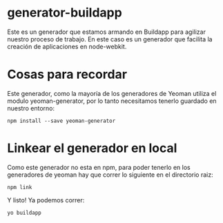 # generator-buildapp
Este es un generador que estamos armando en Buildapp para agilizar nuestro proceso de trabajo. En este caso es un generador que facilita la creación de aplicaciones en node-webkit.

# Cosas para recordar
Este generador, como la mayoría de los generadores de Yeoman utiliza el modulo yeoman-generator, por lo tanto necesitamos tenerlo guardado en nuestro entorno:

```
npm install --save yeoman-generator
```

# Linkear el generador en local
Como este generador no esta en npm, para poder tenerlo en los generadores de yeoman hay que correr lo siguiente en el directorio raiz:

```
npm link
```
Y listo! Ya podemos correr:

```
yo buildapp
```